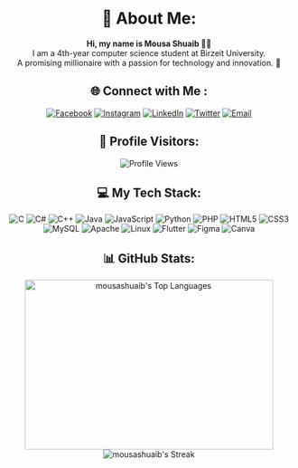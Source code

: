 <h1 align="center">🌟 About Me:</h1>
<p align="center">
 <b>Hi, my name is Mousa Shuaib 🙋‍♂️</b><br/>
  I am a 4th-year computer science student at Birzeit University.<br/>
  A promising millionaire with a passion for technology and innovation. 🌟
</p>

<h2 align="center">🌐 Connect with Me :</h2>
<p align="center">
  <a href="https://www.facebook.com/mosa.shuaib5" target="blank"><img src="https://img.shields.io/badge/Facebook-%231877F2.svg?style=for-the-badge&logo=Facebook&logoColor=white" alt="Facebook" /></a>
  <a href="https://instagram.com/your-profile" target="blank"><img src="https://img.shields.io/badge/Instagram-%23E4405F.svg?style=for-the-badge&logo=Instagram&logoColor=white" alt="Instagram" /></a>
  <a href="https://www.linkedin.com/in/mousa-shuaib-baa30630a/" target="blank"><img src="https://img.shields.io/badge/LinkedIn-%230077B5.svg?style=for-the-badge&logo=linkedin&logoColor=white" alt="LinkedIn" /></a>
  <a href="https://twitter.com/your-profile" target="blank"><img src="https://img.shields.io/badge/Twitter-%231DA1F2.svg?style=for-the-badge&logo=Twitter&logoColor=white" alt="Twitter" /></a>
  <a href="mailto:your-email@example.com" target="blank"><img src="https://img.shields.io/badge/Email-D14836.svg?style=for-the-badge&logo=Gmail&logoColor=white" alt="Email" /></a>
</p>

<h2 align="center">🔢 Profile Visitors:</h2>
<p align="center">
  <img src="https://profile-counter.glitch.me/your-username/count.svg" alt="Profile Views" />
</p>

<h2 align="center">💻 My Tech Stack:</h2>
<p align="center">
  <img src="https://img.shields.io/badge/C-%2300599C.svg?style=for-the-badge&logo=c&logoColor=white" alt="C" />
  <img src="https://img.shields.io/badge/C%23-%23239120.svg?style=for-the-badge&logo=c-sharp&logoColor=white" alt="C#" />
  <img src="https://img.shields.io/badge/C++-%2300599C.svg?style=for-the-badge&logo=c%2B%2B&logoColor=white" alt="C++" />
  <img src="https://img.shields.io/badge/Java-%23ED8B00.svg?style=for-the-badge&logo=java&logoColor=white" alt="Java" />
  <img src="https://img.shields.io/badge/Javascript-%23323330.svg?style=for-the-badge&logo=javascript&logoColor=%23F7DF1E" alt="JavaScript" />
  <img src="https://img.shields.io/badge/Python-%2314354C.svg?style=for-the-badge&logo=python&logoColor=white" alt="Python" />
  <img src="https://img.shields.io/badge/PHP-%23777BB4.svg?style=for-the-badge&logo=php&logoColor=white" alt="PHP" />
  <img src="https://img.shields.io/badge/HTML5-%23E34F26.svg?style=for-the-badge&logo=html5&logoColor=white" alt="HTML5" />
  <img src="https://img.shields.io/badge/CSS3-%231572B6.svg?style=for-the-badge&logo=css3&logoColor=white" alt="CSS3" />
  <img src="https://img.shields.io/badge/MySQL-%2300f.svg?style=for-the-badge&logo=mysql&logoColor=white" alt="MySQL" />
  <img src="https://img.shields.io/badge/Apache-%23D22128.svg?style=for-the-badge&logo=apache&logoColor=white" alt="Apache" />
  <img src="https://img.shields.io/badge/Linux-%23FCC624.svg?style=for-the-badge&logo=linux&logoColor=black" alt="Linux" />
  <img src="https://img.shields.io/badge/Flutter-%2302569B.svg?style=for-the-badge&logo=flutter&logoColor=white" alt="Flutter" />
  <img src="https://img.shields.io/badge/Figma-%23F24E1E.svg?style=for-the-badge&logo=figma&logoColor=white" alt="Figma" />
  <img src="https://img.shields.io/badge/Canva-%2300C4CC.svg?style=for-the-badge&logo=canva&logoColor=white" alt="Canva" />
</p>

<h2 align="center">📊 GitHub Stats:</h2>
<p align="center">
  <img src="https://github-readme-stats.vercel.app/api/top-langs/?username=mousashuaib&theme=bear&show_icons=true&hide_border=false&layout=compact" alt="mousashuaib's Top Languages" width="440" height="300" />
  <img src="https://github-readme-streak-stats.herokuapp.com/?user=mousashuaib&theme=radical&hide_border=false" alt="mousashuaib's Streak" />
</p>
